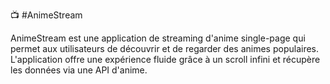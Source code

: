 📺 #AnimeStream

AnimeStream est une application de streaming d'anime single-page qui permet aux utilisateurs de découvrir et de regarder des animes populaires. 
L'application offre une expérience fluide grâce à un scroll infini et récupère les données via une API d'anime.
